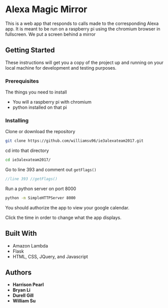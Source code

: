 # Alexa Magic Mirror

This is a web app that responds to calls made to the corresponding Alexa app. It is meant to be run on a raspberry pi using the chromium browser in fullscreen. We put a screen behind a mirror 

## Getting Started

These instructions will get you a copy of the project up and running on your local machine for development and testing purposes. 

### Prerequisites

The things you need to install

- You will a raspberry pi with chromium
- python installed on that pi

### Installing

Clone or download the repository

```bash
git clone https://github.com/williamsu96/ie3alexateam2017.git
```

cd into that directory

```bash
cd ie3alexateam2017/
```

Go to line 393 and comment out `getFlags()`

```javascript
//line 393 //getFlags()
```

Run a python server on port 8000

```bash
python -m SimpleHTTPServer 8000
```



You should authorize the app to view your google calendar.

Click the time in order to change what the app displays.

## Built With

- Amazon Lambda
- Flask
- HTML, CSS, JQuery, and Javascript

## Authors

- **Harrison Pearl**
- **Bryan Li** 
- **Durell Gill** 
- **William Su**